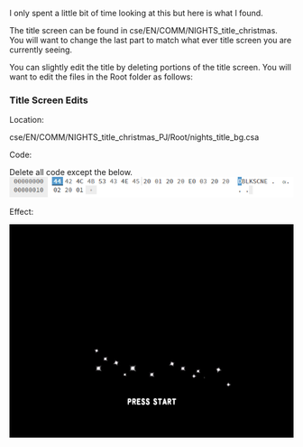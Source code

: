 I only spent a little bit of time looking at this but here is what I found.

The title screen can be found in cse/EN/COMM/NIGHTS_title_christmas. You will want to change the last part to match what ever title screen you are currently seeing.

You can slightly edit the title by deleting portions of the title screen. You will want to edit the files in the Root folder as follows:


### Title Screen Edits

Location:

cse/EN/COMM/NIGHTS_title_christmas_PJ/Root/nights_title_bg.csa

Code:

Delete all code except the below.
![Code Blank Background](https://raw.githubusercontent.com/SmallMistake/Modding-NiD/main/UI%20Backgrounds/pictures/howToRemoveBG.PNG)


Effect:

![Blank Background](https://raw.githubusercontent.com/SmallMistake/Modding-NiD/main/UI%20Backgrounds/pictures/missingBG.jpg)

